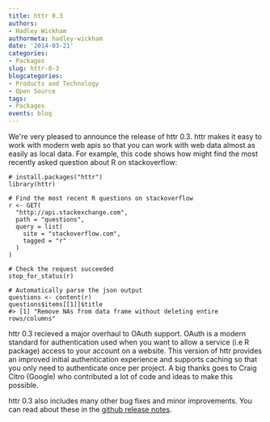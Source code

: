 ```yaml
---
title: httr 0.3
authors: 
- Hadley Wickham
authormeta: hadley-wickham
date: '2014-03-21'
categories:
- Packages
slug: httr-0-3
blogcategories:
- Products and Technology
- Open Source
tags:
- Packages
events: blog
---
```



We're very pleased to announce the release of httr 0.3. httr makes it
easy to work with modern web apis so that you can work with web data
almost as easily as local data. For example, this code shows how might
find the most recently asked question about R on stackoverflow:

````{{r}}
# install.packages("httr")
library(httr)

# Find the most recent R questions on stackoverflow
r <- GET(
  "http://api.stackexchange.com",
  path = "questions",
  query = list(
    site = "stackoverflow.com",
    tagged = "r"
  )
)

# Check the request succeeded
stop_for_status(r)

# Automatically parse the json output
questions <- content(r)
questions$items[[1]]$title
#> [1] "Remove NAs from data frame without deleting entire rows/columns"
````

httr 0.3 recieved a major overhaul to OAuth support. OAuth is a modern
standard for authentication used when you want to allow a service (i.e R
package) access to your account on a website. This version of httr
provides an improved initial authentication experience and supports
caching so that you only need to authenticate once per project. A big
thanks goes to Craig Citro (Google) who contributed a lot of code and
ideas to make this possible.

httr 0.3 also includes many other bug fixes and minor improvements. You
can read about these in the [github release notes](https://github.com/hadley/httr/releases/tag/v0.3).

